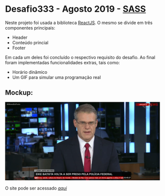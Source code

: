 # Desafio333 - Agosto 2019 - [SASS](http://sass-lang.com/)

Neste projeto foi usada a biblioteca [ReactJS](https://pt-br.reactjs.org/). O mesmo se divide em três componentes principais:

- Header
- Conteúdo princial
- Footer

Em cada um deles foi concluído o respectivo requisito do desafio. Ao final foram implementadas funcionalidades extras, tais como:

- Horário dinâmico
- Um GIF para simular uma programação real

## Mockup:

![alt text](https://github.com/albertozaranza/desafio333/blob/master/2019-Agosto-SASS/albertozaranza/src/assets/screenshot.png)

O site pode ser acessado _[aqui](https://albertozaranza.github.io/desafio333/)_
